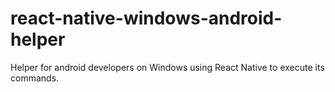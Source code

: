 # react-native-windows-android-helper
Helper for android developers on Windows using React Native to execute its commands.
